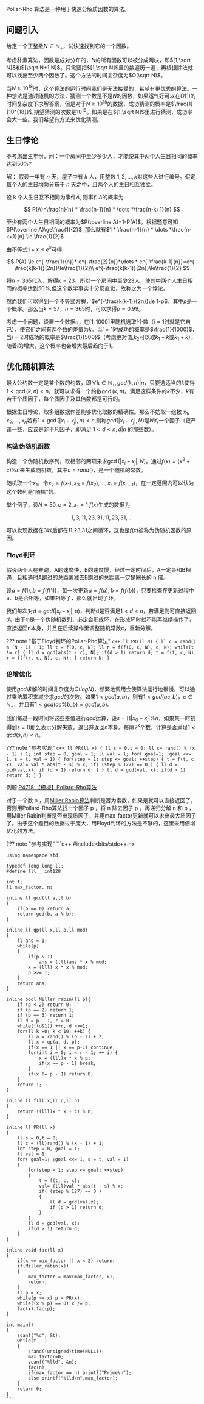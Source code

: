 Pollar-Rho 算法是一种用于快速分解质因数的算法。

## 问题引入

给定一个正整数$N \in \mathbb{N}_{+}$，试快速找到它的一个因数。

考虑朴素算法，因数是成对分布的，$N$的所有因数可以被分成两块，即$[1,\sqrt N]$和$[\sqrt N+1,N]$。只需要把$[1,\sqrt N]$里的数遍历一遍，再根据除法就可以找出至少两个因数了。这个方法的时间复杂度为$O(\sqrt N)$。

当$N\ge10^{18}$时，这个算法的运行时间我们是无法接受的，希望有更优秀的算法。一种想法是通过随机的方法，猜测一个数是不是$N$的因数，如果运气好可以在$O(1)$的时间复杂度下求解答案，但是对于$N\ge10^{18}$的数据，成功猜测的概率是$\frac{1}{10^{18}}$,期望猜测的次数是$10^{18}$。如果是在$[1,\sqrt N]$里进行猜测，成功率会大一些。我们希望有方法来优化猜测。

## 生日悖论

不考虑出生年份，问：一个房间中至少多少人，才能使其中两个人生日相同的概率达到$50\%$?

解： 假设一年有 $n$ 天，屋子中有 $k$ 人，用整数 $1, 2,\dots, k$对这些人进行编号。假定每个人的生日均匀分布于 $n$ 天之中，且两个人的生日相互独立。

设 k 个人生日互不相同为事件$A$, 则事件$A$的概率为

$$
P(A)=\frac{n}{n} * \frac{n-1}{n} * \dots *\frac{n-k+1}{n}
$$

至少有两个人生日相同的概率为$P(\overline A)=1-P(A)$。根据题意可知$P(\overline A)\ge\frac{1}{2}$
,那么就有$1 * \frac{n-1}{n} * \dots *\frac{n-k+1}{n} \le \frac{1}{2}$

由不等式$1+x\le e^x$可得

$$
P(A) \le e^{-\frac{1}{n}}* e^{-\frac{2}{n}}*\dots * e^{-\frac{k-1}{n}}=e^{-\frac{k(k-1)}{2n}}\le\frac{1}{2}\\
e^{-\frac{k(k-1)}{2n}}\le\frac{1}{2}
$$

将$n=365$代入，解得$k=23$。所以一个房间中至少23人，使其中两个人生日相同的概率达到$50\%$,但这个数学事实十分反直觉，故称之为一个悖论。

然而我们可以得到一个不等式方程，$e^{-\frac{k(k-1)}{2n}}\le 1-p$，其中$p$是一个概率。那么当$k=57$，$n=365$时，可以求得$p\approx 0.99$。

考虑一个问题，设置一个数据$n$，在$[1,1000]$里随机选取$i$个数（$i=1$时就是它自己），使它们之间有两个数的差值为$k$。当$i=1$时成功的概率是$\frac{1}{1000}$，当$i=2$时成功的概率是$\frac{1}{500}$（考虑绝对值,$k_2$可以取$k_1-k$或$k_1+k$），随着$i$的增大，这个概率也会增大最后趋向于1。

## 优化随机算法

最大公约数一定是某个数的约数，即$\forall k \in\mathbb{N}_{+},gcd(k,n)|n$，只要选适当的$k$使得$1<\gcd(k,n)< n$，就可以求得一个约数$\gcd(k,n)$。满足这样条件的$k$不少，$k$有若干个质因子，每个质因子及其倍数都是可行的。

根据生日悖论，取多组数据作差能够优化取数的精确性。那么不妨取一组数 $x_1,x_2,\dots,x_n$若有$1<\gcd(|x_i-x_j|,n) < n$,则称$gcd(|x_i-x_j|,N)$是$N$的一个因子（更严谨一些，应该是非平凡因子，即满足 $1< d < n,d|n$ 的那些数）。

### 构造伪随机函数

构造一个伪随机数序列，取相邻的两项来求$\gcd(|x_i-x_j|,N)$。通过$f(x)=(x^2+c)\%n$来生成随机数，其中$c=rand()$，是一个随机的常数。

随机取一个$x_1$，令$x_2=f(x_1),x_3=f(x_2),\dots,x_i=f(x_{i-1})$，在一定范围内可以认为这个数列是“随机”的。

举个例子，设$N=50,c=2,x_1=1$ $f(x)$生成的数据为

$$
1,3,11,23,31,11,23,31,\dots
$$

可以发现数据在3以后都在11,23,31之间循环，这也是$f(x)$被称为伪随机函数的原因。

### Floyd判环

假设两个人在赛跑，A的速度快，B的速度慢，经过一定时间后，A一定会和B相遇，且相遇时A跑过的总距离减去B跑过的总距离一定是圈长的 n 倍。

设$a=f(1),b=f(f(1))$，每一次更新$a=f(a),b=f(f(b))$，只要检查在更新过程中a、b是否相等，如果相等了，那么就出现了环。

我们每次对$d=gcd(|x_i-x_j|,n)$，判断d是否满足$1< d< n$，若满足则可直接返回$d$。由于$x_i$是一个伪随机数列，必定会形成环，在形成环时就不能再继续操作了，直接返回n本身，并且在后续操作里调整随机常数$c$，重新分解。

??? note "基于Floyd判环的Pollar-Rho算法"
    ```c++
    ll PR(ll N)
    {
        ll c = rand() % (N - 1) + 1;
        ll t = f(0, c, N);
        ll r = f(f(0, c, N), c, N);
        while(t != r)
        {
            ll d = gcd(abs(t - r), N);
            if(d > 1) return d;
            t = f(t, c, N);
            r = f(f(r, c, N), c, N);
        }
        return N;
    }
    ```

### 倍增优化

使用$gcd$求解的时间复杂度为$O(log N)$，频繁地调用会使算法运行地很慢，可以通过乘法累积来减少求$gcd$的次数。如果$1< gcd(a,b)$，则有$1< gcd(ac,b)$，$c\in \mathbb{N}_{+}$，并且有$1< gcd(ac \%b,b)=gcd(a,b)$。

我们每过一段时间将这些差值进行$gcd$运算，设$s=\prod|x_0-x_j|\% n$，如果某一时刻得到$s=0$那么表示分解失败，退出并返回$n$本身。每隔$2^k$个数，计算是否满足$1< gcd(s, n) < n$。

??? note "参考实现"
    ```c++
    ll PR(ll x)
    {
        ll s = 0,t = 0;
        ll c= rand() % (x - 1) + 1;
        int step = 0, goal = 1;
        ll val = 1;
        for( goal=1; ;goal <<= 1, s = t, val = 1)
        {
            for(step = 1; step <= goal; ++step)
            {
                t = f(t, c, x);
                val= val * abs(t - s) % x;
                if( (step % 127) == 0 )
                {
                    ll d = gcd(val,x);
                    if (d > 1) return d;
                }
            }
            ll d = gcd(val, x);
            if(d > 1) return d;
        }
    }
    ```


例题:[P4718 【模板】Pollard-Rho算法](https://www.luogu.com.cn/problem/P4718)

对于一个数 n ，用[Miller Rabin算法](/prime/#_4)判断是否为素数，如果是就可以直接返回了，否则用Pollard-Rho算法找一个因子 p ，将 n 除去因子 p 。再递归分解 n 和 p ，用Miller Rabin判断是否出现质因子，并用max_factor更新就可以求出最大质因子了。由于这个题目的数据过于庞大，用Floyd判环的方法是不够的，这里采用倍增优化的方法。

??? note "参考实现"
    ```c++
    #include<bits/stdc++.h>
    
    using namespace std;
    
    typedef long long ll;
    #define lll __int128
    
    int t;
    ll max_factor, n;
    
    inline ll gcd(ll a,ll b)
    {
        if(b == 0) return a;
        return gcd(b, a % b);
    }
    
    inline ll qp(ll x,ll p,ll mod)
    {
        ll ans = 1;
        while(p)
        {
            if(p & 1)
                ans = (lll)ans * x % mod;
            x = (lll) x * x % mod;
            p >>= 1;
        }
        return ans;
    }
    
    inline bool Miller_rabin(ll p){
        if (p < 2) return 0;
        if (p == 2) return 1;
        if (p == 3) return 1;
        ll d = p - 1, r = 0;
        while(!(d&1)) ++r, d >>=1;
        for(ll k =0; k < 10; ++k) {
            ll a = rand() % (p - 2) + 2;
            ll x = qp(a, d, p);
            if(x == 1 || x == p-1) continue;
            for(int i = 0; i < r - 1; ++ i) {
                x = (lll)x * x % p;
                if(x == p - 1) break;
            }
            if(x != p - 1) return 0;
        }
        return 1;
    }
    
    inline ll f(ll x,ll c,ll n)
    {
        return ((lll)x * x + c) % n;
    }
    
    inline ll PR(ll x)
    {
        ll s = 0,t = 0;
        ll c = (ll)rand() % (x - 1) + 1;
        int step = 0, goal = 1;
        ll val = 1;
        for( goal=1; ;goal <<= 1, s = t, val = 1)
        {
            for(step = 1; step <= goal; ++step)
            {
                t = f(t, c, x);
                val= (lll)val * abs(t - s) % x;
                if( (step % 127) == 0 )
                {
                    ll d = gcd(val,x);
                    if (d > 1) return d;
                }
            }
            ll d = gcd(val, x);
            if(d > 1) return d;
        }
    }
    
    inline void fac(ll x)
    {
        if(x <= max_factor || x < 2) return;
        if(Miller_rabin(x))
        {
            max_factor = max(max_factor, x);
            return;		
        }
        ll p = x;
        while(p >= x) p = PR(x);
        while((x % p) == 0) x /= p;
        fac(x),fac(p);
    }
    
    int main()
    {
        scanf("%d", &t);
        while(t --)
        {
            srand((unsigned)time(NULL));
            max_factor=0;
            scanf("%lld", &n);
            fac(n);
            if(max_factor == n) printf("Prime\n");
            else printf("%lld\n",max_factor);
        }
        return 0;
    }
    ```
